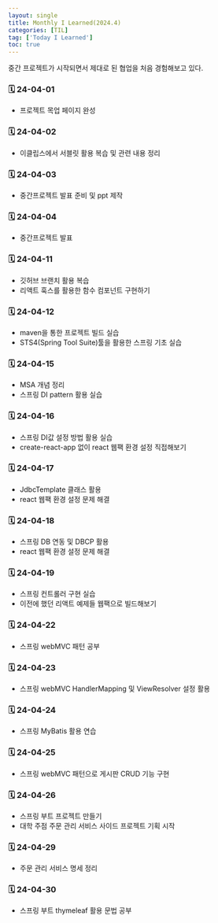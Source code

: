 ```yaml
---
layout: single
title: Monthly I Learned(2024.4)
categories: [TIL]
tag: ['Today I Learned']
toc: true
---
```



중간 프로젝트가 시작되면서 제대로 된 협업을 처음 경험해보고 있다.

### 🗓️ 24-04-01
- 프로젝트 목업 페이지 완성

### 🗓️ 24-04-02

- 이클립스에서 서블릿 활용 복습 및 관련 내용 정리

### 🗓️ 24-04-03

- 중간프로젝트 발표 준비 및 ppt 제작

### 🗓️ 24-04-04

- 중간프로젝트 발표

### 🗓️ 24-04-11

- 깃허브 브랜치 활용 복습
- 리액트 훅스를 활용한 함수 컴포넌트 구현하기

### 🗓️ 24-04-12

- maven을 통한 프로젝트 빌드 실습
- STS4(Spring Tool Suite)툴을 활용한 스프링 기초 실습

### 🗓️ 24-04-15

- MSA 개념 정리
- 스프링 DI pattern 활용 실습

### 🗓️ 24-04-16

- 스프링 DI값 설정 방법 활용 실습
- create-react-app 없이 react 웹팩 환경 설정 직접해보기

### 🗓️ 24-04-17

- JdbcTemplate 클래스 활용
- react 웹팩 환경 설정 문제 해결

### 🗓️ 24-04-18

- 스프링 DB 연동 및 DBCP 활용
- react 웹팩 환경 설정 문제 해결

### 🗓️ 24-04-19

- 스프링 컨트롤러 구현 실습
- 이전에 했던 리액트 예제들 웹팩으로 빌드해보기

### 🗓️ 24-04-22

- 스프링 webMVC 패턴 공부

### 🗓️ 24-04-23

- 스프링 webMVC HandlerMapping 및 ViewResolver 설정 활용

### 🗓️ 24-04-24

- 스프링 MyBatis 활용 연습

### 🗓️ 24-04-25

- 스프링 webMVC 패턴으로 게시판 CRUD 기능 구현

### 🗓️ 24-04-26

- 스프링 부트 프로젝트 만들기
- 대학 주점 주문 관리 서비스 사이드 프로젝트 기획 시작

### 🗓️ 24-04-29

- 주문 관리 서비스 명세 정리

### 🗓️ 24-04-30

- 스프링 부트 thymeleaf 활용 문법 공부